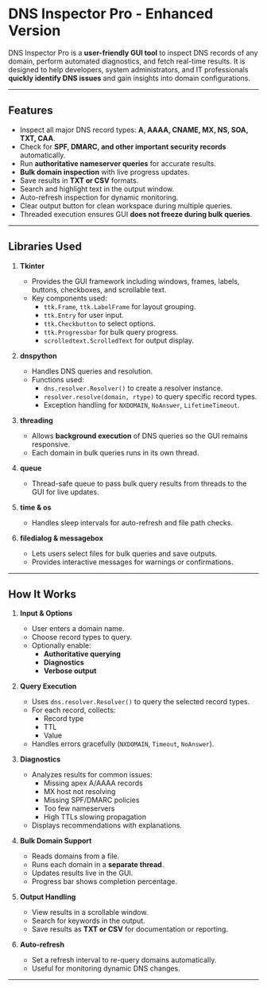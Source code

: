 # DNS Inspector Pro - Enhanced Version

DNS Inspector Pro is a **user-friendly GUI tool** to inspect DNS records of any domain, perform automated diagnostics, and fetch real-time results. It is designed to help developers, system administrators, and IT professionals **quickly identify DNS issues** and gain insights into domain configurations.

---

## Features

- Inspect all major DNS record types: **A, AAAA, CNAME, MX, NS, SOA, TXT, CAA**.
- Check for **SPF, DMARC, and other important security records** automatically.
- Run **authoritative nameserver queries** for accurate results.
- **Bulk domain inspection** with live progress updates.
- Save results in **TXT or CSV** formats.
- Search and highlight text in the output window.
- Auto-refresh inspection for dynamic monitoring.
- Clear output button for clean workspace during multiple queries.
- Threaded execution ensures GUI **does not freeze during bulk queries**.

---

## Libraries Used

1. **Tkinter**
   - Provides the GUI framework including windows, frames, labels, buttons, checkboxes, and scrollable text.
   - Key components used:
     - `ttk.Frame`, `ttk.LabelFrame` for layout grouping.
     - `ttk.Entry` for user input.
     - `ttk.Checkbutton` to select options.
     - `ttk.Progressbar` for bulk query progress.
     - `scrolledtext.ScrolledText` for output display.
   
2. **dnspython**
   - Handles DNS queries and resolution.
   - Functions used:
     - `dns.resolver.Resolver()` to create a resolver instance.
     - `resolver.resolve(domain, rtype)` to query specific record types.
     - Exception handling for `NXDOMAIN`, `NoAnswer`, `LifetimeTimeout`.

3. **threading**
   - Allows **background execution** of DNS queries so the GUI remains responsive.
   - Each domain in bulk queries runs in its own thread.

4. **queue**
   - Thread-safe queue to pass bulk query results from threads to the GUI for live updates.

5. **time & os**
   - Handles sleep intervals for auto-refresh and file path checks.

6. **filedialog & messagebox**
   - Lets users select files for bulk queries and save outputs.
   - Provides interactive messages for warnings or confirmations.

---

## How It Works

1. **Input & Options**
   - User enters a domain name.
   - Choose record types to query.
   - Optionally enable:
     - **Authoritative querying**
     - **Diagnostics**
     - **Verbose output**

2. **Query Execution**
   - Uses `dns.resolver.Resolver()` to query the selected record types.
   - For each record, collects:
     - Record type
     - TTL
     - Value
   - Handles errors gracefully (`NXDOMAIN`, `Timeout`, `NoAnswer`).

3. **Diagnostics**
   - Analyzes results for common issues:
     - Missing apex A/AAAA records
     - MX host not resolving
     - Missing SPF/DMARC policies
     - Too few nameservers
     - High TTLs slowing propagation
   - Displays recommendations with explanations.

4. **Bulk Domain Support**
   - Reads domains from a file.
   - Runs each domain in a **separate thread**.
   - Updates results live in the GUI.
   - Progress bar shows completion percentage.

5. **Output Handling**
   - View results in a scrollable window.
   - Search for keywords in the output.
   - Save results as **TXT or CSV** for documentation or reporting.

6. **Auto-refresh**
   - Set a refresh interval to re-query domains automatically.
   - Useful for monitoring dynamic DNS changes.

---

